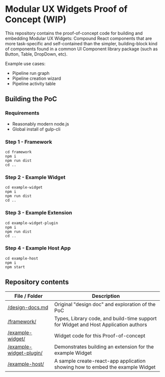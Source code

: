 # Modular UX Widgets Proof of Concept (WIP)

This repository contains the proof-of-concept code for building and embedding Modular UX Widgets: Compound React components that are more task-specific and self-contained than the simpler, building-block kind of components found in a common UI Component library package (such as Button, Table, DropDown, etc).

Example use cases:

 * Pipeline run graph
 * Pipeline creation wizard
 * Pipeline activity table 

## Building the PoC

### Requirements

 * Reasonably modern node.js
 * Global install of gulp-cli

### Step 1 - Framework

````
cd framework
npm i
npm run dist
cd ..
````

### Step 2 - Example Widget

````
cd example-widget
npm i
npm run dist
cd ..
````

### Step 3 - Example Extension
````
cd example-widget-plugin
npm i
npm run dist
cd ..
````

### Step 4 - Example Host App
````
cd example-host
npm i
npm start
````

## Repository contents

| File / Folder | Description |
| ---- | ---- |
| [/design-docs.md](design-docs.md) | Original "design doc" and exploration of the PoC |
| [/framework/](framework/) | Types, Library code, and build-time support for Widget and Host Application authors |
| [/example-widget/](example-widget/) | Widget code for this Proof-of-concept |
| [/example-widget-plugin/](example-widget-plugin/) | Demonstrates building an extension for the example Widget |
| [/example-host/](example-host/) | A sample create-react-app application showing how to embed the example Widget |


